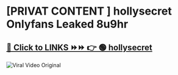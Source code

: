 
 # [PRIVAT CONTENT ] hollysecret Onlyfans Leaked 8u9hr

## <h2><a href="https://clipsfans.com/hollysecret&ref=git">🔗 Click to LINKS ⏩⏩ 👉 🟢 hollysecret </a></h2>

<a href="https://clipsfans.com/hollysecret&ref=git" rel="nofollow" data-target="animated-image.originalLink"><img src="https://i.ibb.co.com/xMMVF88/686577567.gif" alt="Viral Video Original" style="max-width: 100%; display: inline-block;" data-target="animated-image.originalImage"></a>

